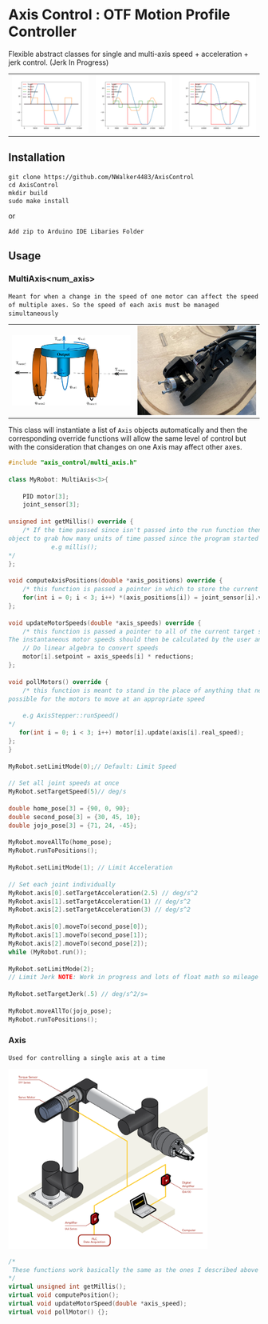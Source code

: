 # Axis Control : OTF Motion Profile Controller

Flexible abstract classes for single and multi-axis speed + acceleration + jerk control. (Jerk In Progress)

|                                        |                                        |                                        |
| -------------------------------------- | -------------------------------------- | -------------------------------------- |
| <img src="imgs/foo1.png" width= "500"> | <img src="imgs/foo2.png" width= "500"> | <img src="imgs/foo3.png" width= "500"> |

## Installation

```
git clone https://github.com/NWalker4483/AxisControl
cd AxisControl
mkdir build
sudo make install
```

or

```
Add zip to Arduino IDE Libaries Folder
```

## Usage

### MultiAxis<num_axis>

`Meant for when a change in the speed of one motor can affect the speed of multiple axes. So the speed of each axis must be managed simultaneously`

|                                                      |                                           |
| ---------------------------------------------------- | ----------------------------------------- |
| <img src="imgs/Differential-drive.png" width= "300"> | <img src="imgs/wrists.jpeg" width= "300"> |

This class will instantiate a list of `Axis` objects automatically and then the corresponding override functions will allow the same level of control but with the consideration that changes on one Axis may affect other axes.

```cpp
#include "axis_control/multi_axis.h"

class MyRobot: MultiAxis<3>{

    PID motor[3];
    joint_sensor[3];

unsigned int getMillis() override {
    /* If the time passed since isn't passed into the run function then this allows the
object to grab how many units of time passed since the program started and compute speed + acceleration.
            e.g millis();
*/
};

void computeAxisPositions(double *axis_positions) override {
    /* this function is passed a pointer in which to store the current position of each controlled axis in order */
    for(int i = 0; i < 3; i++) *(axis_positions[i]) = joint_sensor[i].value;
};

void updateMotorSpeeds(double *axis_speeds) override {
    /* this function is passed a pointer to all of the current target speeds that each axis should attempt to achieve.
The instantaneous motor speeds should then be calculated by the user and applied for proper control*/
    // Do linear algebra to convert speeds
    motor[i].setpoint = axis_speeds[i] * reductions;
};

void pollMotors() override {
    /* this function is meant to stand in the place of anything that needs to be called as often as
possible for the motors to move at an appropriate speed

    e.g AxisStepper::runSpeed()
*/
   for(int i = 0; i < 3; i++) motor[i].update(axis[i].real_speed);
};
}

MyRobot.setLimitMode(0);// Default: Limit Speed

// Set all joint speeds at once
MyRobot.setTargetSpeed(5)// deg/s

double home_pose[3] = {90, 0, 90};
double second_pose[3] = {30, 45, 10};
double jojo_pose[3] = {71, 24, -45};

MyRobot.moveAllTo(home_pose);
MyRobot.runToPositions();

MyRobot.setLimitMode(1); // Limit Acceleration

// Set each joint individually
MyRobot.axis[0].setTargetAcceleration(2.5) // deg/s^2
MyRobot.axis[1].setTargetAcceleration(1) // deg/s^2
MyRobot.axis[2].setTargetAcceleration(3) // deg/s^2

MyRobot.axis[0].moveTo(second_pose[0]);
MyRobot.axis[1].moveTo(second_pose[1]);
MyRobot.axis[2].moveTo(second_pose[2]);
while (MyRobot.run());

MyRobot.setLimitMode(2);
// Limit Jerk NOTE: Work in progress and lots of float math so mileage may vary on arduinos

MyRobot.setTargetJerk(.5) // deg/s^2/s=

MyRobot.moveAllTo(jojo_pose);
MyRobot.runToPositions();

```

### Axis

`Used for controlling a single axis at a time`

<img src="imgs/collab.png" width= "400">

```cpp
/*
 These functions work basically the same as the ones I described above but for a single access it's not necessary to try and override these if you just want to use the MultiAxis class.
*/
virtual unsigned int getMillis();
virtual void computePosition();
virtual void updateMotorSpeed(double *axis_speed);
virtual void pollMotor() {};
```


